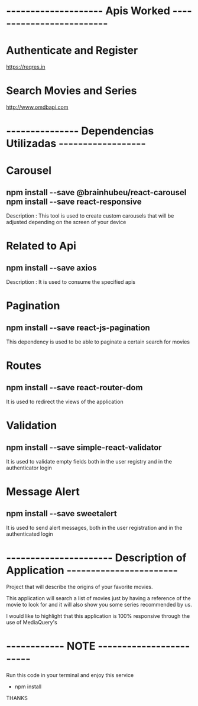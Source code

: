 
# -------------------- Apis Worked -------------------------
# Authenticate and Register
https://reqres.in
# Search Movies and Series
http://www.omdbapi.com



# ---------------  Dependencias Utilizadas ------------------
# Carousel
npm install --save @brainhubeu/react-carousel
npm install --save react-responsive
--
Description : This tool is used to create custom carousels that will be adjusted depending on the screen of your device

# Related to Api
npm install --save axios
--
Description : It is used to consume the specified apis


# Pagination
npm install --save react-js-pagination
--
This dependency is used to be able to paginate a certain search for movies

# Routes
npm install --save react-router-dom
--
It is used to redirect the views of the application

# Validation
npm install --save simple-react-validator
--
It is used to validate empty fields both in the user registry and in the authenticator login

# Message Alert
npm install --save sweetalert
--
It is used to send alert messages, both in the user registration and in the authenticated login


# ---------------------- Description of Application -----------------------
Project that will describe the origins of your favorite movies.

This application will search a list of movies just by having a reference of the movie to look for and it will also show you some series recommended by us.


I would like to highlight that this application is 100% responsive through the use of MediaQuery's


# ------------ NOTE ------------------------
Run this code in your terminal and enjoy this service

- npm install


THANKS
